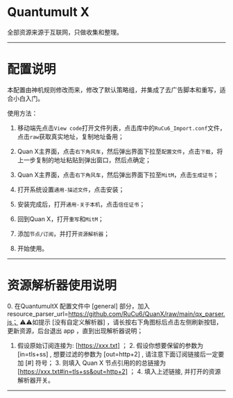 # Quantumult X
全部资源来源于互联网，只做收集和整理。

------------------------------

# 配置说明

本配置由神机规则修改而来，修改了默认策略组，并集成了去广告脚本和重写，适合小白入门。

使用方法：

1. 移动端先点击`View code`打开文件列表，点击库中的`RuCu6_Import.conf`文件，点击`raw`获取真实地址，复制地址备用；

2. Quan X主界面，点击`右下角风车`，然后弹出界面下拉至`配置文件`，点击`下载`，将上一步复制的地址粘贴到弹出窗口，然后点确定；

3. Quan X主界面，点击`右下角风车`，然后弹出界面下拉至`MitM`，点击`生成证书`；

4. 打开系统设置`通用-描述文件`，点击安装；

5. 安装完成后，打开`通用-关于本机`，点击`信任证书`；

6. 回到Quan X，打开`重写`和`MitM`；

7. 添加`节点/订阅`，并打开`资源解析器`；

8. 开始使用。

------------------------------

# 资源解析器使用说明
0️. 在QuantumultX 配置文件中 [general] 部分，加入 
resource_parser_url=https://github.com/RuCu6/QuanX/raw/main/qx_parser.js；
⚠️⚠️如提示 [没有自定义解析器] ，请长按右下角图标后点击左侧刷新按钮，更新资源，后台退出 app ，直到出现解析器说明；
1. 假设原始订阅连接为: [https://xxx.txt] ；
2️. 假设你想要保留的参数为 [in=tls+ss] , 想要过滤的参数为 [out=http+2] , 请注意下面订阅链接后一定要加 [#] 符号；
3️. 则填入 Quan X 节点引用的的总链接为 [https://xxx.txt#in=tls+ss&out=http+2] ；
4️. 填入上述链接, 并打开的资源解析器开关。

------------------------------
